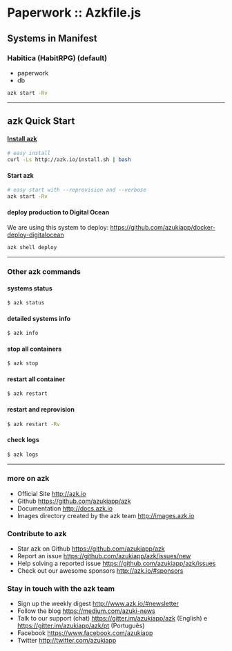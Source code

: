 # Paperwork :: Azkfile.js

## Systems in Manifest

### Habitica (HabitRPG) (default)

- paperwork
- db

```sh
azk start -Rv
```

--------------------

## azk Quick Start

#### [Install azk](http://docs.azk.io/en/installation/README.html)

```sh
# easy install
curl -Ls http://azk.io/install.sh | bash
```

#### Start azk

```sh
# easy start with --reprovision and --verbose
azk start -Rv
```

#### deploy production to Digital Ocean

We are using this system to deploy: https://github.com/azukiapp/docker-deploy-digitalocean

```sh
azk shell deploy
```

--------------------

### Other azk commands

#### systems status

```sh
$ azk status
```

#### detailed systems info

```sh
$ azk info
```

#### stop all containers

```sh
$ azk stop
```

#### restart all container

```sh
$ azk restart
```

#### restart and reprovision

```sh
$ azk restart -Rv
```

#### check logs

```sh
$ azk logs
```

--------------------

### more on azk

- Official Site
  http://azk.io
- Github
  https://github.com/azukiapp/azk
- Documentation
  http://docs.azk.io
- Images directory created by the azk team
  http://images.azk.io

### Contribute to azk

- Star azk on Github
  https://github.com/azukiapp/azk
- Report an issue
  https://github.com/azukiapp/azk/issues/new
- Help solving a reported issue
  https://github.com/azukiapp/azk/issues
- Check out our awesome sponsors
  http://azk.io/#sponsors

### Stay in touch with the azk team

- Sign up the weekly digest
  http://www.azk.io/#newsletter
- Follow the blog
  https://medium.com/azuki-news
- Talk to our support (chat)
  https://gitter.im/azukiapp/azk (English) e https://gitter.im/azukiapp/azk/pt (Português)
- Facebook
  https://www.facebook.com/azukiapp
- Twitter
  http://twitter.com/azukiapp
